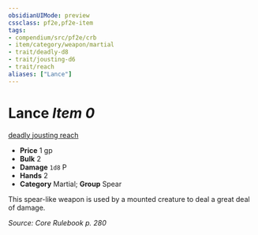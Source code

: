 ```yaml
---
obsidianUIMode: preview
cssclass: pf2e,pf2e-item
tags:
- compendium/src/pf2e/crb
- item/category/weapon/martial
- trait/deadly-d8
- trait/jousting-d6
- trait/reach
aliases: ["Lance"]
---
```

# Lance *Item 0*  
[deadly <d8>](../../../Rules/traits/deadly.md)  [jousting <d6>](../../../Rules/traits/jousting.md)  [reach](../../../Rules/traits/reach.md)  

- **Price** 1 gp
- **Bulk** 2
- **Damage** `1d8` P
- **Hands** 2
- **Category** Martial; **Group** Spear 

This spear-like weapon is used by a mounted creature to deal a great deal of damage.

*Source: Core Rulebook p. 280*